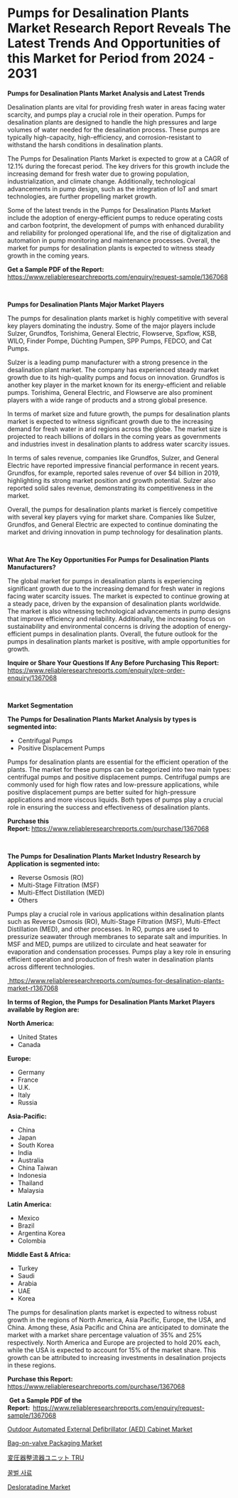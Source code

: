 <p><h1>Pumps for Desalination Plants Market Research Report Reveals The Latest Trends And Opportunities of this Market for Period from 2024 - 2031</h1></p><p><strong>Pumps for Desalination Plants Market Analysis and Latest Trends</strong></p>
<p><p>Desalination plants are vital for providing fresh water in areas facing water scarcity, and pumps play a crucial role in their operation. Pumps for desalination plants are designed to handle the high pressures and large volumes of water needed for the desalination process. These pumps are typically high-capacity, high-efficiency, and corrosion-resistant to withstand the harsh conditions in desalination plants.</p><p>The Pumps for Desalination Plants Market is expected to grow at a CAGR of 12.1% during the forecast period. The key drivers for this growth include the increasing demand for fresh water due to growing population, industrialization, and climate change. Additionally, technological advancements in pump design, such as the integration of IoT and smart technologies, are further propelling market growth.</p><p>Some of the latest trends in the Pumps for Desalination Plants Market include the adoption of energy-efficient pumps to reduce operating costs and carbon footprint, the development of pumps with enhanced durability and reliability for prolonged operational life, and the rise of digitalization and automation in pump monitoring and maintenance processes. Overall, the market for pumps for desalination plants is expected to witness steady growth in the coming years.</p></p>
<p><strong>Get a Sample PDF of the Report:&nbsp;</strong> <a href="https://www.reliableresearchreports.com/enquiry/request-sample/1367068">https://www.reliableresearchreports.com/enquiry/request-sample/1367068</a></p>
<p>&nbsp;</p>
<p><strong>Pumps for Desalination Plants Major Market Players</strong></p>
<p><p>The pumps for desalination plants market is highly competitive with several key players dominating the industry. Some of the major players include Sulzer, Grundfos, Torishima, General Electric, Flowserve, Spxflow, KSB, WILO, Finder Pompe, Düchting Pumpen, SPP Pumps, FEDCO, and Cat Pumps.</p><p>Sulzer is a leading pump manufacturer with a strong presence in the desalination plant market. The company has experienced steady market growth due to its high-quality pumps and focus on innovation. Grundfos is another key player in the market known for its energy-efficient and reliable pumps. Torishima, General Electric, and Flowserve are also prominent players with a wide range of products and a strong global presence.</p><p>In terms of market size and future growth, the pumps for desalination plants market is expected to witness significant growth due to the increasing demand for fresh water in arid regions across the globe. The market size is projected to reach billions of dollars in the coming years as governments and industries invest in desalination plants to address water scarcity issues.</p><p>In terms of sales revenue, companies like Grundfos, Sulzer, and General Electric have reported impressive financial performance in recent years. Grundfos, for example, reported sales revenue of over $4 billion in 2019, highlighting its strong market position and growth potential. Sulzer also reported solid sales revenue, demonstrating its competitiveness in the market.</p><p>Overall, the pumps for desalination plants market is fiercely competitive with several key players vying for market share. Companies like Sulzer, Grundfos, and General Electric are expected to continue dominating the market and driving innovation in pump technology for desalination plants.</p></p>
<p>&nbsp;</p>
<p><strong>What Are The Key Opportunities For Pumps for Desalination Plants Manufacturers?</strong></p>
<p><p>The global market for pumps in desalination plants is experiencing significant growth due to the increasing demand for fresh water in regions facing water scarcity issues. The market is expected to continue growing at a steady pace, driven by the expansion of desalination plants worldwide. The market is also witnessing technological advancements in pump designs that improve efficiency and reliability. Additionally, the increasing focus on sustainability and environmental concerns is driving the adoption of energy-efficient pumps in desalination plants. Overall, the future outlook for the pumps in desalination plants market is positive, with ample opportunities for growth.</p></p>
<p><strong>Inquire or Share Your Questions If Any Before Purchasing This Report:</strong> <a href="https://www.reliableresearchreports.com/enquiry/pre-order-enquiry/1367068">https://www.reliableresearchreports.com/enquiry/pre-order-enquiry/1367068</a></p>
<p>&nbsp;</p>
<p><strong>Market Segmentation</strong></p>
<p><strong>The Pumps for Desalination Plants Market Analysis by types is segmented into:</strong></p>
<p><ul><li>Centrifugal Pumps</li><li>Positive Displacement Pumps</li></ul></p>
<p><p>Pumps for desalination plants are essential for the efficient operation of the plants. The market for these pumps can be categorized into two main types: centrifugal pumps and positive displacement pumps. Centrifugal pumps are commonly used for high flow rates and low-pressure applications, while positive displacement pumps are better suited for high-pressure applications and more viscous liquids. Both types of pumps play a crucial role in ensuring the success and effectiveness of desalination plants.</p></p>
<p><strong>Purchase this Report:&nbsp;</strong><a href="https://www.reliableresearchreports.com/purchase/1367068">https://www.reliableresearchreports.com/purchase/1367068</a></p>
<p>&nbsp;</p>
<p><strong>The Pumps for Desalination Plants Market Industry Research by Application is segmented into:</strong></p>
<p><ul><li>Reverse Osmosis (RO)</li><li>Multi-Stage Filtration (MSF)</li><li>Multi-Effect Distillation (MED)</li><li>Others</li></ul></p>
<p><p>Pumps play a crucial role in various applications within desalination plants such as Reverse Osmosis (RO), Multi-Stage Filtration (MSF), Multi-Effect Distillation (MED), and other processes. In RO, pumps are used to pressurize seawater through membranes to separate salt and impurities. In MSF and MED, pumps are utilized to circulate and heat seawater for evaporation and condensation processes. Pumps play a key role in ensuring efficient operation and production of fresh water in desalination plants across different technologies.</p></p>
<p><a href="https://www.reliableresearchreports.com/pumps-for-desalination-plants-market-r1367068">&nbsp;https://www.reliableresearchreports.com/pumps-for-desalination-plants-market-r1367068</a></p>
<p><strong>In terms of Region, the Pumps for Desalination Plants Market Players available by Region are:</strong></p>
<p>
    <p> <strong> North America: </strong>
        <ul>
            <li>United States</li>
            <li>Canada</li>
        </ul>
        </p> 
    <p> <strong> Europe: </strong>
        <ul>
            <li>Germany</li>
            <li>France</li>
            <li>U.K.</li>
            <li>Italy</li>
            <li>Russia</li>
        </ul>
        </p> 
    <p> <strong> Asia-Pacific: </strong>
        <ul>
            <li>China</li>
            <li>Japan</li>
            <li>South Korea</li>
            <li>India</li>
            <li>Australia</li>
            <li>China Taiwan</li>
            <li>Indonesia</li>
            <li>Thailand</li>
            <li>Malaysia</li>
        </ul>
        </p> 
    <p> <strong> Latin America: </strong>
        <ul>
            <li>Mexico</li>
            <li>Brazil</li>
            <li>Argentina Korea</li>
            <li>Colombia</li>
        </ul>
        </p> 
    <p> <strong> Middle East & Africa: </strong>
        <ul>
            <li>Turkey</li>
            <li>Saudi</li>
            <li>Arabia</li>
            <li>UAE</li>
            <li>Korea</li>
        </ul>
    </p>
    </p>
<p><p>The pumps for desalination plants market is expected to witness robust growth in the regions of North America, Asia Pacific, Europe, the USA, and China. Among these, Asia Pacific and China are anticipated to dominate the market with a market share percentage valuation of 35% and 25% respectively. North America and Europe are projected to hold 20% each, while the USA is expected to account for 15% of the market share. This growth can be attributed to increasing investments in desalination projects in these regions.</p></p>
<p><strong>Purchase this Report: </strong><a href="https://www.reliableresearchreports.com/purchase/1367068">https://www.reliableresearchreports.com/purchase/1367068</a></p>
<p>&nbsp;<strong>Get a Sample PDF of the Report:&nbsp;&nbsp;</strong><a href="https://www.reliableresearchreports.com/enquiry/request-sample/1367068">https://www.reliableresearchreports.com/enquiry/request-sample/1367068</a></p>
<p><strong></strong></p>
<p><p><a href="https://issuu.com/reportprime-2/docs/outdoor-automated-external-defibrillator-aed-cabin">Outdoor Automated External Defibrillator (AED) Cabinet Market</a></p><p><a href="https://github.com/zmnbyevx75/Market-Research-Report-List-1/blob/main/bag-on-valve-packaging-market.md">Bag-on-valve Packaging Market</a></p><p><a href="https://medium.com/@jasoniller59/%E3%83%88%E3%83%A9%E3%83%B3%E3%82%B9%E3%83%95%E3%82%A9%E3%83%BC%E3%83%9E%E3%83%BC%E3%83%AC%E3%82%AF%E3%83%86%E3%82%A3%E3%83%95%E3%82%A1%E3%82%A4%E3%83%A4%E3%83%A6%E3%83%8B%E3%83%83%E3%83%88-tru-%E5%B8%82%E5%A0%B4-%E7%AB%B6%E4%BA%89%E5%88%86%E6%9E%90-%E5%B8%82%E5%A0%B4%E5%8B%95%E5%90%91%E3%81%8A%E3%82%88%E3%81%B32031%E5%B9%B4%E3%81%BE%E3%81%A7%E3%81%AE%E4%BA%88%E6%B8%AC-1243880c43b6">変圧器整流器ユニット TRU</a></p><p><a href="https://medium.com/@jackiefauhey9089475/%EB%B2%8C-%EB%A8%B9%EC%9D%B4-%EC%8B%9C%EC%9E%A5-%EA%B7%9C%EB%AA%A8-cagr-%ED%8A%B8%EB%A0%8C%EB%93%9C-2024-2030-bda98a124182">꿀벌 사료</a></p><p><a href="https://www.linkedin.com/pulse/desloratadine-market-share-size-trends-industry-analysis-report-vbcgf?trackingId=mMjmuV0OznPTg2AwXx6t6A%3D%3D">Desloratadine Market</a></p></p>